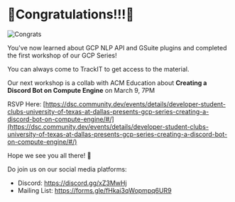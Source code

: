 # 🎊Congratulations!!!🎊

![Congrats](https://media.giphy.com/media/xT0xezQGU5xCDJuCPe/giphy.gif)

You've now learned about GCP NLP API and GSuite plugins and completed the first workshop of our GCP Series!

You can always come to TrackIT to get access to the material.

Our next workshop is a collab with ACM Education about **Creating a Discord Bot on Compute Engine** on March 9, 7PM

RSVP Here: [https://dsc.community.dev/events/details/developer-student-clubs-university-of-texas-at-dallas-presents-gcp-series-creating-a-discord-bot-on-compute-engine/#/](https://dsc.community.dev/events/details/developer-student-clubs-university-of-texas-at-dallas-presents-gcp-series-creating-a-discord-bot-on-compute-engine/#/)

Hope we see you all there! 🤗


Do join us on our social media platforms:
- Discord: https://discord.gg/xZ3MwHj 
- Mailing List: https://forms.gle/fHkai3qWopmpq6UR9
